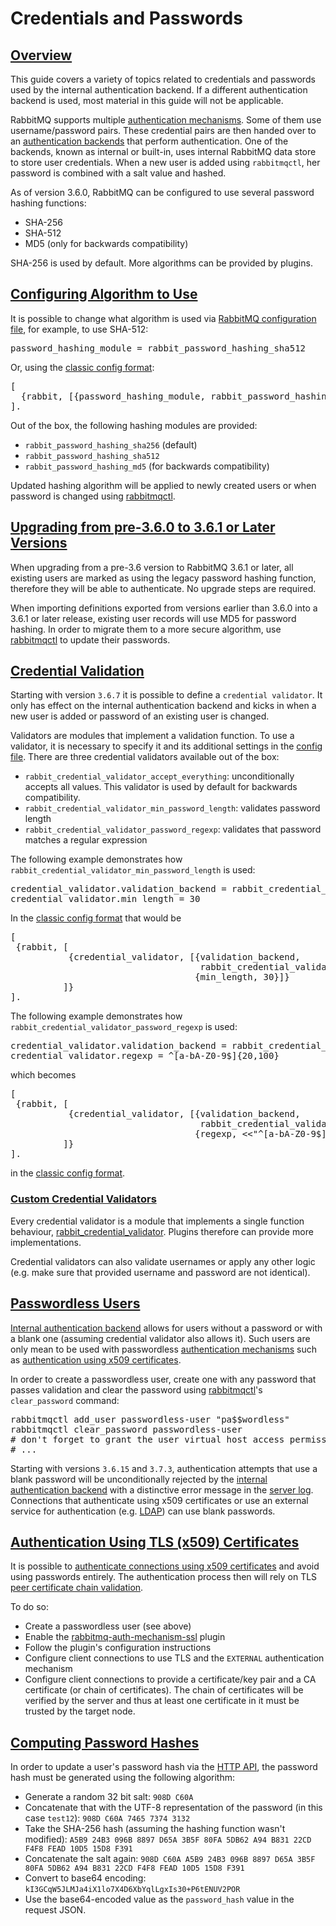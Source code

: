 <!--
Copyright (c) 2007-2019 Pivotal Software, Inc.

All rights reserved. This program and the accompanying materials
are made available under the terms of the under the Apache License,
Version 2.0 (the "License”); you may not use this file except in compliance
with the License. You may obtain a copy of the License at

https://www.apache.org/licenses/LICENSE-2.0

Unless required by applicable law or agreed to in writing, software
distributed under the License is distributed on an "AS IS" BASIS,
WITHOUT WARRANTIES OR CONDITIONS OF ANY KIND, either express or implied.
See the License for the specific language governing permissions and
limitations under the License.
-->

# Credentials and Passwords

## <a id="overview" class="anchor" href="#overview">Overview</a>

This guide covers a variety of topics related to credentials
and passwords used by the internal authentication backend. If
a different authentication backend is used, most
material in this guide will not be applicable.

RabbitMQ supports multiple [authentication mechanisms](/access-control.html#mechanisms). Some of them use
username/password pairs. These credential pairs are then handed over to an [authentication backends](/access-control.html#backends)
that perform authentication. One of the backends, known as internal or built-in, uses internal RabbitMQ data store
to store user credentials. When a new user is added using `rabbitmqctl`, her password is combined with a salt value
and hashed.

As of version 3.6.0, RabbitMQ can be configured to use several password hashing functions:

 * SHA-256
 * SHA-512
 * MD5 (only for backwards compatibility)

SHA-256 is used by default. More algorithms can be provided by plugins.

## <a id="changing-algorithm" class="anchor" href="#changing-algorithm">Configuring Algorithm to Use</a>

It is possible to change what algorithm is used via [RabbitMQ configuration file](/configure.html#config-file),
for example, to use SHA-512:

<pre class="sourcecode">
password_hashing_module = rabbit_password_hashing_sha512
</pre>

Or, using the [classic config format](/configure.html#erlang-term-config-file):

<pre class="lang-erlang">
[
  {rabbit, [{password_hashing_module, rabbit_password_hashing_sha512}]}
].
</pre>

Out of the box, the following hashing modules are provided:

 * `rabbit_password_hashing_sha256` (default)
 * `rabbit_password_hashing_sha512`
 * `rabbit_password_hashing_md5` (for backwards compatibility)

Updated hashing algorithm will be applied to newly created users
or when password is changed using [rabbitmqctl](/man/rabbitmqctl.8.html).

## <a id="upgrading-to-3-6-x" class="anchor" href="#upgrading-to-3-6-x">Upgrading from pre-3.6.0 to 3.6.1 or Later Versions</a>

When upgrading from a pre-3.6 version to RabbitMQ 3.6.1 or later,
all existing users are marked as using the legacy password hashing function,
therefore they will be able to authenticate. No upgrade steps are required.

When importing definitions exported from versions earlier than
3.6.0 into a 3.6.1 or later release, existing user records will use
MD5 for password hashing. In order to migrate them to a more secure algorithm,
use [rabbitmqctl](/man/rabbitmqctl.8.html) to update their passwords.

## <a id="credential-validation" class="anchor" href="#credential-validation">Credential Validation</a>

Starting with version `3.6.7` it is possible to define
a `credential validator`. It only has effect on the internal
authentication backend and kicks in when a new user is added or password
of an existing user is changed.

Validators are modules that implement a validation
function. To use a validator, it is necessary to specify it
and its additional settings in the [config file](/configure.html).
There are three credential validators available out of the box:

 * `rabbit_credential_validator_accept_everything`: unconditionally accepts all values. This validator is used by default for backwards compatibility.
 * `rabbit_credential_validator_min_password_length`: validates password length
 * `rabbit_credential_validator_password_regexp`: validates that password matches a regular expression

The following example demonstrates how `rabbit_credential_validator_min_password_length` is used:

<pre class="lang-ini">
credential_validator.validation_backend = rabbit_credential_validator_min_password_length
credential_validator.min_length = 30
</pre>

In the [classic config format](/configure.html) that would be

<pre class="lang-erlang">
[
 {rabbit, [
           {credential_validator, [{validation_backend,
                                    rabbit_credential_validator_min_password_length},
                                   {min_length, 30}]}
          ]}
].
</pre>

The following example demonstrates how `rabbit_credential_validator_password_regexp` is used:

<pre class="lang-ini">
credential_validator.validation_backend = rabbit_credential_validator_password_regexp
credential_validator.regexp = ^[a-bA-Z0-9$]{20,100}
</pre>

which becomes

<pre class="lang-erlang">
[
 {rabbit, [
           {credential_validator, [{validation_backend,
                                    rabbit_credential_validator_password_regexp},
                                   {regexp, &lt;&lt;"^[a-bA-Z0-9$]{20,100}"&gt;&gt;}]}
          ]}
].
</pre>

in the [classic config format](/configure.html).

### <a id="custom-credential-validation" class="anchor" href="#custom-credential-validation">Custom Credential Validators</a>

Every credential validator is a module that implements a single function
behaviour, [rabbit_credential_validator](https://github.com/rabbitmq/rabbitmq-server/blob/master/src/rabbit_credential_validator.erl).
Plugins therefore can provide more implementations.

Credential validators can also validate usernames or apply any other logic
(e.g. make sure that provided username and password are not identical).


## <a id="passwordless-users" class="anchor" href="#passwordless-users">Passwordless Users</a>

[Internal authentication backend](/access-control.html) allows for users without a password
or with a blank one (assuming credential validator also allows it). Such users are only mean to be used
with passwordless [authentication mechanisms](/authentication.html) such as [authentication using x509 certificates](https://github.com/rabbitmq/rabbitmq-auth-mechanism-ssl).

In order to create a passwordless user, create one with any password that passes validation and clear
the password using [rabbitmqctl](/cli.html)'s `clear_password` command:

<pre class="lang-bash">
rabbitmqctl add_user passwordless-user "pa$$wordless"
rabbitmqctl clear_password passwordless-user
# don't forget to grant the user virtual host access permissions using set_permissions
# ...
</pre>

Starting with versions `3.6.15` and `3.7.3`, authentication attempts that use a blank password
will be unconditionally rejected by the [internal authentication backend](/access-control.html) with a distinctive error
message in the [server log](/logging.html). Connections that authenticate using x509 certificates or use an external service
for authentication (e.g. [LDAP](/ldap.html)) can use blank passwords.


## <a id="x509-certificate-authentication" class="anchor" href="#x509-certificate-authentication">Authentication Using TLS (x509) Certificates</a>

It is possible to [authenticate connections using x509 certificates](https://github.com/rabbitmq/rabbitmq-auth-mechanism-ssl) and avoid
using passwords entirely. The authentication process then will rely on TLS [peer certificate chain validation](https://tools.ietf.org/html/rfc5280#section-6).

To do so:

 * Create a passwordless user (see above)
 * Enable the [rabbitmq-auth-mechanism-ssl](https://github.com/rabbitmq/rabbitmq-auth-mechanism-ssl) plugin
 * Follow the plugin's configuration instructions
 * Configure client connections to use TLS and the `EXTERNAL` authentication mechanism
 * Configure client connections to provide a certificate/key pair and a CA certificate (or chain of certificates).
   The chain of certificates will be verified by the server and thus at least one certificate in it must be trusted by the target node.


## <a id="computing-password-hash" class="anchor" href="#computing-password-hash">Computing Password Hashes</a>

In order to update a user's password hash via the [HTTP API](/management.html),
the password hash must be generated using the following algorithm:

 * Generate a random 32 bit salt: `908D C60A`
 * Concatenate that with the UTF-8 representation of the password (in this case `test12`): `908D C60A 7465 7374 3132`
 * Take the SHA-256 hash (assuming the hashing function wasn't modified): `A5B9 24B3 096B 8897 D65A 3B5F 80FA 5DB62 A94 B831 22CD F4F8 FEAD 10D5 15D8 F391`
 * Concatenate the salt again: `908D C60A A5B9 24B3 096B 8897 D65A 3B5F 80FA 5DB62 A94 B831 22CD F4F8 FEAD 10D5 15D8 F391`
 * Convert to base64 encoding: `kI3GCqW5JLMJa4iX1lo7X4D6XbYqlLgxIs30+P6tENUV2POR`
 * Use the base64-encoded value as the `password_hash` value in the request JSON.
